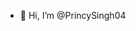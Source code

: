 - 👋 Hi, I’m @PrincySingh04


<!---
PrincySingh04/PrincySingh04 is a ✨ special ✨ repository because its `README.md` (this file) appears on your GitHub profile.
You can click the Preview link to take a look at your changes.
--->
